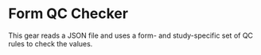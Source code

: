 # Form QC Checker

This gear reads a JSON file and uses a form- and study-specific set of QC rules to check the values.

